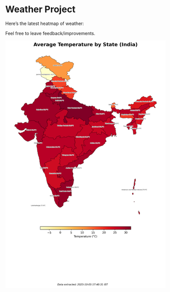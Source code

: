 # Weather Project

Here’s the latest heatmap of weather:

Feel free to leave feedback/improvements.

![India Heatmap](docs/assets/india_heatmap.png?v=E26039)
